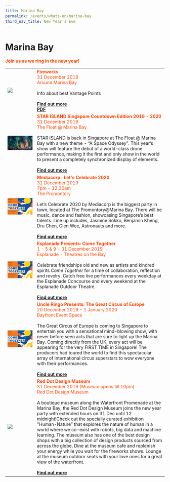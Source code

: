 ```yaml
---
title: Marina Bay
permalink: /events/whats-on/marina-bay
third_nav_title: New Year's Eve
---
```


# Marina Bay
<font color="orangered"><b>Join us as we ring in the new year!</b></font>
<br>
<table>
<tr>
      <td>
     <a href="https://www.gardensbythebay.com.sg/"> <img src="/images/HeroBanner2.gif" /></a>
    </td>
    <td>
      <font color="orangered"><b>Fireworks</b></font>
      <font color="orangered"><br>31 December 2019</font>
      <font color="orangered"><br> Around Marina Bay </font>
      <br>  
      <br>Info about best Vantage Points
      <br>
      <font color="orangered"><b><br><a href="https://www.gardensbythebay.com.sg/">Find out more</a></b></font>
      <font color="orangered"><b><br><a href="https://ura-mbsc2020-staging.netlify.com/news/press-releases/files/Random_test_to_check_for_MBSC_Press_Release.pdf">PDF</a></b></font>
      <br>
<tr>
    <td>
     <a href="www.christmaswonderland.sg"> <img src="/images/Christmas_Wonderland_2019.jpg" /></a>
    </td>
    <td>
      <font color="orangered"><b>STAR ISLAND Singapore Countdown Edition 2019 - 2020</b></font>
      <font color="orangered"><br>31 December 2019</font>
      <font color="orangered"><br> The Float @ Marina Bay </font>
      <br>  
      <br>STAR ISLAND is back in Singapore at The Float @ Marina Bay with a new theme - “A Space Odyssey”. This year’s show will feature the debut of a world-class drone performance, making it the first and only show in the world to present a completely synchronized display of elements.
      <br>
      <font color="orangered"><b><br><a href="https://star-island.sg/">Find out more</a></b></font>
      <br>
<tr>
   <td>
     <a href="https://www.esplanade.com/festivals-and-series/come-together/2019"> <img src="/images/Esplanade_Presents_Come_Together.jpg" /></a>
    </td>
    <td>
      <font color="orangered"><b>Mediacorp : Let's Celebrate 2020</b></font>
      <font color="orangered"><br>31 December 2019</font>
      <font color="orangered"><br>7pm - 12.30am</font>
      <font color="orangered"><br> The Promontory </font>
      <br>  
      <br>Let’s Celebrate 2020 by Mediacorp is the biggest party in town, located at The Promontory@Marina Bay. There will be music, dance and fashion, showcasing Singapore’s best talents. Line up includes, Jasmine Sokko, Benjamin Kheng, Dru Chen, Glen Wee, Astronauts and more.
      <br>
      <font color="orangered"><b><br><a href="toggle.sg/letscelebrate2020">Find out more</a></b></font>
      <br>
<tr>
    <td>
     <a href="www.esplanade.com/voices"> <img src="/images/EsplanadePresentsComeTogether(M).jpg" /></a>
    </td>
    <td>
      <font color="orangered"><b>Esplanade Presents: Come Together</b></font>
      <font color="orangered"><br>1 - 5 & 9 - 31 December 2019</font>
      <font color="orangered"><br> Esplanade - Theatres on the Bay </font>
      <br>  
      <br>Celebrate friendships old and new as artists and kindred spirits  <em>Come Together</em>  for a time of collaboration, reflection and revelry. Catch free live performances every weekday at the Esplanade Concourse and every weekend at the Esplanade Outdoor Theatre.
      <br>
      <font color="orangered"><b><br><a href="https://www.esplanade.com/festivals-and-series/come-together/2019">Find out more</a></b></font>
      <br>
<tr>
    <td>
     <a href="https://www.gardensbythebay.com.sg/"> <img src="/images/Esplanade_Presents_Come_Together.jpg" /></a>
    </td>
    <td>
      <font color="orangered"><b>Uncle Ringo Presents: The Great Circus of Europe</b></font>
      <font color="orangered"><br>20 December 2019 - 1 January 2020</font>
      <font color="orangered"><br> Bayfront Event Space </font>
      <br>  
      <br>The Great Circus of Europe is coming to Singapore to entertain you with a sensational mind-blowing show, with never before seen acts that are sure to light up the Marina Bay. Coming directly from the UK, every act will be appearing for the very FIRST TIME in Singapore! The producers had toured the world to find this spectacular array of international circus superstars to wow everyone with their performances.
      <br>
      <font color="orangered"><b><br><a href="https://www.gardensbythebay.com.sg/">Find out more</a></b></font>
      <br>
<tr>
    <td>
    <a href="https://www.gardensbythebay.com.sg/"> <img src="/images/HeroBanner2.gif" /></a>
    </td>
    <td>
      <font color="orangered"><b>Red Dot Design Museum</b></font>
      <font color="orangered"><br>31 December 2019 (Museum opens till 10pm)</font>
      <font color="orangered"><br> Red Dot Design Museum </font>
      <br>  
      <br> A boutique museum along the Waterfront Promenade at the Marina Bay, the Red Dot Design Museum joins the new year party with extended hours on 31 Dec until 12 midnight!Check out the specially curated exhibition "Human-Nature” that explores the nature of human in a world where we co-exist with robots, big data and machine learning. The museum also has one of the best design shops with a big collection of design products sourced from across the globe. Dine at the museum cafe and replenish your energy while you wait for the fireworks shows. Lounge at the museum outdoor seats with your love ones for a great view of the waterfront. 
      <br>
      <font color="orangered"><b><br><a href="https://www.gardensbythebay.com.sg/">Find out more</a></b></font>
      <br>
    </td>
  </tr>
